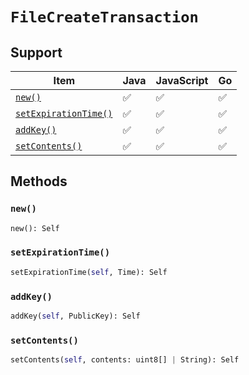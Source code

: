 # `FileCreateTransaction`

## Support

| Item | Java | JavaScript | Go
| - | - | - | - |
| [`new()`](#new) | ✅ | ✅ | ✅
| [`setExpirationTime()`](#setExpirationTime) | ✅ | ✅ | ✅
| [`addKey()`](#addKey) | ✅ | ✅ | ✅
| [`setContents()`](#setContents) | ✅ | ✅ | ✅

## Methods

### `new()`

```python
new(): Self
```

### `setExpirationTime()`

```python
setExpirationTime(self, Time): Self
```

### `addKey()`

```python
addKey(self, PublicKey): Self
```

### `setContents()`

```python
setContents(self, contents: uint8[] | String): Self
```
